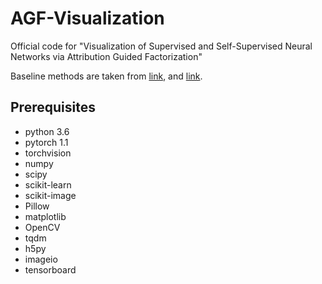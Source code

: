 # AGF-Visualization
Official code for "Visualization of Supervised and Self-Supervised Neural Networks via Attribution Guided Factorization" 

Baseline methods are taken from [link](https://github.com/utkuozbulak/pytorch-cnn-visualizations), and [link](https://github.com/idiap/fullgrad-saliency).
 
 ## Prerequisites
- python 3.6
- pytorch 1.1
- torchvision
- numpy
- scipy
- scikit-learn
- scikit-image
- Pillow
- matplotlib
- OpenCV
- tqdm
- h5py
- imageio
- tensorboard

